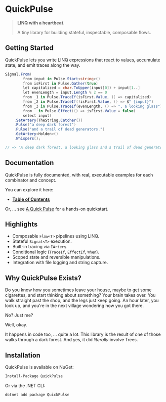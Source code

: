 # QuickPulse

> **LINQ with a heartbeat.**
>
> A tiny library for building stateful, inspectable, composable flows.

## Getting Started

QuickPulse lets you write LINQ expressions that react to values, accumulate state, and emit traces along the way.

```csharp
Signal.From(
        from input in Pulse.Start<string>()
        from isFirst in Pulse.Gather(true)
        let capitalized = char.ToUpper(input[0]) + input[1..]
        let evenLength = input.Length % 2 == 0
        from _1 in Pulse.TraceIf(isFirst.Value, () => capitalized)
        from _2 in Pulse.TraceIf(!isFirst.Value, () => $" {input}")
        from _3 in Pulse.TraceIf(evenLength, () => ", a looking glass")
        from _ in Pulse.Effect(() => isFirst.Value = false)
        select input)
    .SetArtery(TheString.Catcher())
    .Pulse("a deep dark forest")
    .Pulse("and a trail of dead generators.")
    .GetArtery<Holden>()
    .Whispers();

// => "A deep dark forest, a looking glass and a trail of dead generators."
```

## Documentation

QuickPulse is fully documented, with real, executable examples for each combinator and concept.

You can explore it here:

* **[Table of Contents](./Docs/TOC.md)**

Or, ... see [A Quick Pulse](./Docs/AQuickPulse.md) for a hands-on quickstart.

## Highlights

* Composable `Flow<T>` pipelines using LINQ.
* Stateful `Signal<T>` execution.
* Built-in tracing via `IArtery`.
* Conditional logic (`TraceIf`, `EffectIf`, `When`).
* Scoped state and reversible manipulations.
* Integration with file logging and string capture.

## Why QuickPulse Exists?

Do you know how you sometimes leave your house, maybe to get some cigarettes, and start thinking about something?
Your brain takes over.
You walk straight past the shop, and the legs just keep going.
An hour later, you look up, and you're in the next village wondering how you got there.

No? Just me?

Well, okay.

It happens in code too, ... quite a lot.
This library is the result of one of those walks through a dark forest.
And yes, it did *literally* involve Trees.


## Installation

QuickPulse is available on NuGet:

```bash
Install-Package QuickPulse
```

Or via the .NET CLI:

```bash
dotnet add package QuickPulse
```

